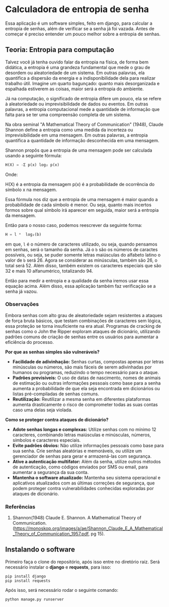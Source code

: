 # Calculadora de entropia de senha

Essa aplicação é um software simples, feito em django, para calcular a entropia de senhas, além de verificar se a senha já foi vazada. Antes de começar é preciso entender um pouco melhor sobre a entropia de senhas.

## Teoria: Entropia para computação

Talvez você já tenha ouvido falar da entropia na física, de forma bem didática, a entropia é uma grandeza fundamental que mede o grau de desordem ou aleatoriedade de um sistema. Em outras palavras, ela quantifica a dispersão da energia e a indisponibilidade dela para realizar trabalho útil. Imagine um quarto bagunçado: quanto mais desorganizada e espalhada estiverem as coisas, maior será a entropia do ambiente.

Já na computação, o significado de entropia difere um pouco, ela se refere à aleatoriedade ou imprevisibilidade de dados ou eventos. Em outras palavras, a entropia computacional mede a quantidade de informação que falta para se ter uma compreensão completa de um sistema.

Na obra seminal "A Mathematical Theory of Communication" (1948), Claude Shannon define a entropia como uma medida da incerteza ou imprevisibilidade em uma mensagem. Em outras palavras, a entropia quantifica a quantidade de informação desconhecida em uma mensagem.

Shannon propôs que a entropia de uma mensagem pode ser calculada usando a seguinte fórmula:

```python
H(X) = -Σ p(x) log₂ p(x)
```

Onde:

H(X) é a entropia da mensagem
p(x) é a probabilidade de ocorrência do símbolo x na mensagem.

Essa fórmula nos diz que a entropia de uma mensagem é maior quando a probabilidade de cada símbolo é menor. Ou seja, quanto mais incertos formos sobre qual símbolo irá aparecer em seguida, maior será a entropia da mensagem.

Então para o nosso caso, podemos reescrever da seguinte forma:

```python
H = l *  log₂(b)
```

em que, `l` é o número de caracteres utilizado, ou seja, quando pensamos em senhas, será o tamanho da senha. Já o `b` são os números de caractes possíveis, ou seja, se puder somente letras maiúsculas do alfabeto latino o valor de `b` será 26. Agora se considerar as minúsculas, também são 26, o total será 52. Além disso, também existem os caracteres especiais que são 32 e mais 10 alfanumérico, totalizando 94.

Então para medir a entropia e a qualidade da senha iremos usar essa equação acima. Além disso, essa aplicação também faz verificação se a senha já vazou.

### Observações

Embora senhas com alto grau de aleatoriedade sejam resistentes a ataques de força bruta básicos, que testam combinações de caracteres sem lógica, essa proteção se torna insuficiente na era atual. Programas de cracking de senhas como o John the Ripper exploram ataques de dicionário, utilizando padrões comuns de criação de senhas entre os usuários para aumentar a eficiência do processo.

**Por que as senhas simples são vulneráveis?**

* **Facilidade de adivinhação:** Senhas curtas, compostas apenas por letras minúsculas ou números, são mais fáceis de serem adivinhadas por humanos ou programas, reduzindo o tempo necessário para o ataque.
* **Padrões previsíveis:** O uso de datas de nascimento, nomes de animais de estimação ou outras informações pessoais como base para a senha aumenta a probabilidade de que ela seja encontrada em dicionários ou listas pré-compiladas de senhas comuns.
* **Reutilização:** Reutilizar a mesma senha em diferentes plataformas aumenta drasticamente o risco de comprometer todas as suas contas caso uma delas seja violada.

**Como se proteger contra ataques de dicionário?**

* **Adote senhas longas e complexas:** Utilize senhas com no mínimo 12 caracteres, combinando letras maiúsculas e minúsculas, números, símbolos e caracteres especiais.
* **Evite padrões óbvios:** Não utilize informações pessoais como base para sua senha. Crie senhas aleatórias e memoráveis, ou utilize um gerenciador de senhas para gerar e armazená-las com segurança.
* **Ative a autenticação multifator:** Além da senha, utilize outros métodos de autenticação, como códigos enviados por SMS ou email, para aumentar a segurança da sua conta.
* **Mantenha o software atualizado:** Mantenha seu sistema operacional e aplicativos atualizados com as últimas correções de segurança, que podem proteger contra vulnerabilidades conhecidas exploradas por ataques de dicionário.

### Referências

1. Shannon(1948) Claude E. Shannon. A Mathematical Theory of Communication. (https://monoskop.org/images/a/ae/Shannon_Claude_E_A_Mathematical_Theory_of_Communication_1957.pdf, pg 15).

## Instalando o software

Primeiro faça o clone do repositório, após isso entre no diretório raiz. Será necessário instalar o **django** e **requests**, para isso:

```shell
pip install django
pip install requests
```

Após isso, será necessário rodar o seguinte comando:

```shell
python manage.py runserver
```